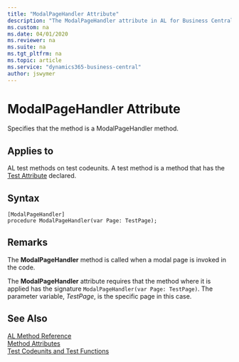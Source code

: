 ```yaml
---
title: "ModalPageHandler Attribute"
description: "The ModalPageHandler attribute in AL for Business Central"
ms.custom: na
ms.date: 04/01/2020
ms.reviewer: na
ms.suite: na
ms.tgt_pltfrm: na
ms.topic: article
ms.service: "dynamics365-business-central"
author: jswymer
---
```


# ModalPageHandler Attribute

Specifies that the method is a ModalPageHandler method.

## Applies to  
AL test methods on test codeunits. A test method is a method that has the [Test Attribute](devenv-test-attribute.md) declared. 

## Syntax  
  
```  
[ModalPageHandler]
procedure ModalPageHandler(var Page: TestPage);
```    
  
## Remarks

The **ModalPageHandler** method is called when a modal page is invoked in the code.

The **ModalPageHandler** attribute requires that the method where it is applied has the signature `ModalPageHandler(var Page: TestPage)`. The parameter variable, *TestPage*, is the specific page in this case.

## See Also

[AL Method Reference](../methods-auto/library.md)  
[Method Attributes](devenv-method-attributes.md)  
[Test Codeunits and Test Functions](../devenv-test-codeunits-and-test-methods.md)